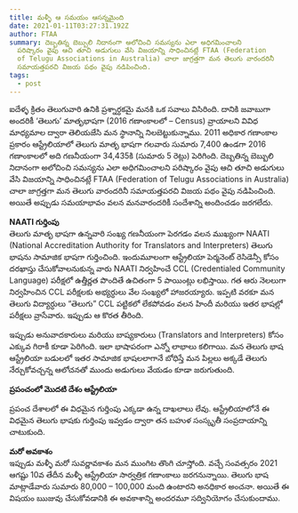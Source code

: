 ```yaml
---
title: మళ్ళీ ఆ సమయం ఆసన్నమైంది
date: 2021-01-11T03:27:31.192Z
author: FTAA
summary: దెబ్బతిన్న బెబ్బులి నిదానంగా అలోచించి సమస్యను ఎలా అధిగమించాలని
  పరిష్కారం వైపు ఆచి తూచి అడుగులు వేసి విజయాన్ని సాధించినట్లే FTAA (Federation
  of Telugu Associations in Australia) చాలా జాగ్రత్తగా మన తెలుగు వారందరినీ
  సమాయత్తపరచి విజయ పథం వైపు నడిపించింది.
tags:
  - post
---
```

ఐదేళ్ళ క్రితం తెలుగువారి ఉనికి ప్రశ్నార్ధకమై మనకి ఒక సవాలు విసిరింది. దానికి జవాబుగా అందరికీ ‘తెలుగు’ మాతృభాషగా (2016 గణాంకాలలో – Census) వ్రాయాలని వివిధ మాధ్యమాల ద్వారా తెలియజేసి మన స్థానాన్ని నిలబెట్టుకున్నాము. 2011 అధికార గణాంకాల ప్రకారం ఆస్ట్రేలియాలో తెలుగు మాతృ భాషగా గలవారు సుమారు 7,400 ఉండగా 2016 గణాంకాలలో అది గణనీయంగా 34,435కి (సుమారు 5 రెట్లు) పెరిగింది. దెబ్బతిన్న బెబ్బులి నిదానంగా అలోచించి సమస్యను ఎలా అధిగమించాలని పరిష్కారం వైపు ఆచి తూచి అడుగులు వేసి విజయాన్ని సాధించినట్లే FTAA (Federation of Telugu Associations in Australia) చాలా జాగ్రత్తగా మన తెలుగు వారందరినీ సమాయత్తపరచి విజయ పథం వైపు నడిపించింది. అయితే అప్పుడు సమయాభావం వలన మనవారందరికీ సందేశాన్ని అందించడం జరగలేదు.

**NAATI గుర్తింపు**\
తెలుగు మాతృ భాషగా ఉన్నవారి సంఖ్య గణనీయంగా పెరగడం వలన ముఖ్యంగా NAATI (National Accreditation Authority for Translators and Interpreters) తెలుగు భాషను సామాజిక భాషగా గుర్తించింది. ఇందుమూలంగా ఆస్ట్రేలియా పెర్మనెంట్ రెసిడెన్సీ కోసం దరఖాస్తు చేసుకోవాలనుకున్న వారు NAATI నిర్వహించే CCL (Credentialed Community Language) పరీక్షలో ఉత్తీర్ణత పొందితే ఉచితంగా 5 పాయింట్లు లభిస్తాయి. గత ఆరు నెలలుగా నిర్వహించిన CCL పరీక్షలకు అభ్యర్ధులు వేల సంఖ్యలో హాజరయ్యారు. ఇప్పటి వరకూ మన తెలుగు విద్యార్ధులు “తెలుగు” CCL పట్టికలో లేకపోవడం వలన హిందీ మరియు ఇతర భాషల్లో పరీక్షలు వ్రాసేవారు. ఇప్పుడు ఆ కొరత తీరింది.

ఇప్పుడు అనువాదకారులు మరియు బాష్యకారులు (Translators and Interpreters) కోసం ఎక్కువ గిరాకీ కూడా పెరిగింది. ఇలా భాషాపరంగా ఎన్నో లాభాలు కలిగాయి. మన తెలుగు భాష ఆస్ట్రేలియా బడులలో ఇతర సామాజిక భాషలలాగానే బోధిస్తే మన పిల్లలు అక్కడే తెలుగు నేర్చుకోవచ్చన్న ఆలోచనతో ముందు అడుగులు వేయడం కూడా జరుగుతుంది.

**ప్రపంచంలో మొదటి దేశం ఆస్ట్రేలియా**

ప్రపంచ దేశాలలో ఈ విధమైన గుర్తింపు ఎక్కడా ఉన్న దాఖలాలు లేవు. ఆస్ట్రేలియాలోనే ఈ విధమైన తెలుగు భాషకు గుర్తింపు ఇవ్వడం ద్వారా తన బహుళ సంస్కృతీ సంప్రదాయాన్ని చాటుకుంది.

**మరో అవకాశం**\
ఇప్పుడు మళ్ళీ మరో సువర్ణావకాశం మన ముంగిట తొంగి చూస్తోంది. వచ్చే సంవత్సరం 2021 ఆగష్టు 10వ తేదీన మళ్ళీ ఆస్ట్రేలియా సార్వత్రిక గణాంకాలు జరగనున్నాయి. తెలుగు భాష మాట్లాడేవారు సుమారు 80,000 – 100,000 మంది ఉంటారని అనధికార అంచనా. అయితే ఈ విషయం ఋజువు చేసుకోవడానికి ఈ అవకాశాన్ని అందరమూ సద్వినియోగం చేసుకుందాము.